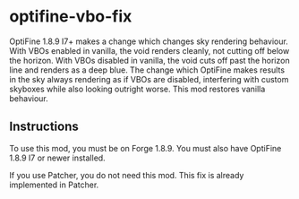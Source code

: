 # optifine-vbo-fix

OptiFine 1.8.9 I7+ makes a change which changes sky rendering behaviour. With VBOs enabled in vanilla, the void renders cleanly, not cutting off below the horizon. With VBOs disabled in vanilla, the void cuts off past the horizon line and renders as a deep blue. The change which OptiFine makes results in the sky always rendering as if VBOs are disabled, interfering with custom skyboxes while also looking outright worse. This mod restores vanilla behaviour.

## Instructions

To use this mod, you must be on Forge 1.8.9. You must also have OptiFine 1.8.9 I7 or newer installed.

If you use Patcher, you do not need this mod. This fix is already implemented in Patcher.
